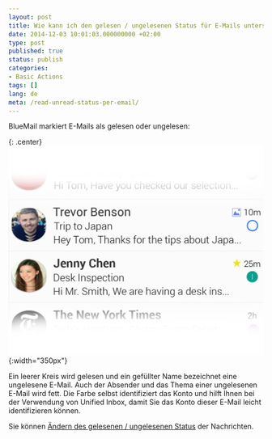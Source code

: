 ```yaml
---
layout: post
title: Wie kann ich den gelesen / ungelesenen Status für E-Mails unterscheiden?
date: 2014-12-03 10:01:03.000000000 +02:00
type: post
published: true
status: publish
categories:
- Basic Actions
tags: []
lang: de
meta: /read-unread-status-per-email/
---
```


BlueMail markiert E-Mails als gelesen oder ungelesen:

{: .center}
![BlueMail Read Unread](/assets/ReadUnread-1024x839.png){:width="350px"}

Ein leerer Kreis wird gelesen und ein gefüllter Name bezeichnet eine ungelesene E-Mail. Auch der Absender und das Thema einer ungelesenen E-Mail wird fett. Die Farbe selbst identifiziert das Konto und hilft Ihnen bei der Verwendung von Unified Inbox, damit Sie das Konto dieser E-Mail leicht identifizieren können.

Sie können [Ändern des gelesenen / ungelesenen Status](/mark-a-email-as-read/) der Nachrichten.
